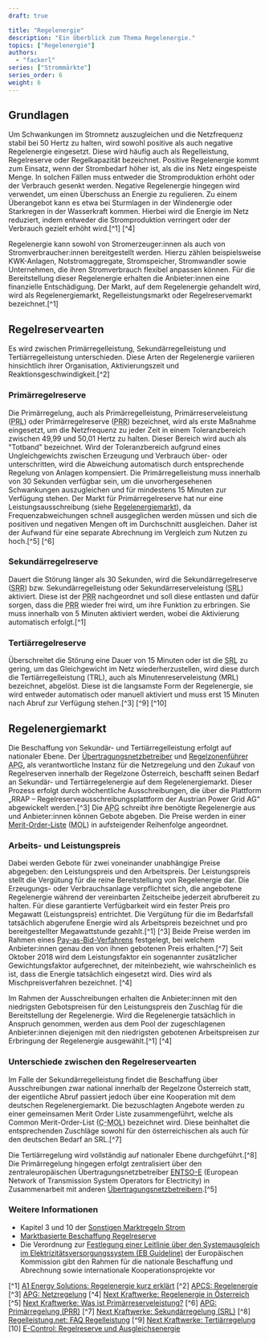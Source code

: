 ```yaml
---
draft: true

title: "Regelenergie"
description: "Ein Überblick zum Thema Regelenergie."
topics: ["Regelenergie"]
authors:
  - "fackerl"
series: ["Strommärkte"]
series_order: 6
weight: 6
---
```

<!-- Grafiken -->

## Grundlagen

Um Schwankungen im Stromnetz auszugleichen und die Netzfrequenz stabil bei 50 Hertz zu halten, wird sowohl positive als auch negative Regelenergie eingesetzt. Diese wird häufig auch als Regelleistung, Regelreserve oder Regelkapazität bezeichnet. Positive Regelenergie kommt zum Einsatz, wenn der Strombedarf höher ist, als die ins Netz eingespeiste Menge. In solchen Fällen muss entweder die Stromproduktion erhöht oder der Verbrauch gesenkt werden. Negative Regelenergie hingegen wird verwendet, um einen Überschuss an Energie zu regulieren. Zu einem Überangebot kann es etwa bei Sturmlagen in der Windenergie oder Starkregen in der Wasserkraft kommen. Hierbei wird die Energie im Netz reduziert, indem entweder die Stromproduktion verringert oder der Verbrauch gezielt erhöht wird.[^1] [^4]

Regelenergie kann sowohl von Stromerzeuger:innen als auch von Stromverbraucher:innen bereitgestellt werden. Hierzu zählen beispielsweise KWK-Anlagen, Notstromaggregate, Stromspeicher, Stromwandler sowie Unternehmen, die ihren Stromverbrauch flexibel anpassen können. Für die Bereitstellung dieser Regelenergie erhalten die Anbieter:innen eine finanzielle Entschädigung. Der Markt, auf dem Regelenergie gehandelt wird, wird als Regelenergiemarkt, Regelleistungsmarkt oder Regelreservemarkt bezeichnet.[^1]

## Regelreservearten

Es wird zwischen Primärregelleistung, Sekundärregelleistung und Tertiärregelleistung unterschieden. Diese Arten der Regelenergie variieren hinsichtlich ihrer Organisation, Aktivierungszeit und Reaktionsgeschwindigkeit.[^2]

### Primärregelreserve

Die Primärregelung, auch als Primärregelleistung, Primärreserveleistung (<abbr title="Primärreserveleistung">PRL</abbr>) oder Primärregelreserve (<abbr title="Primärregelreserve">PRR</abbr>) bezeichnet, wird als erste Maßnahme eingesetzt, um die Netzfrequenz zu jeder Zeit in einem Toleranzbereich zwischen 49,99 und 50,01 Hertz zu halten. Dieser Bereich wird auch als "Totband" bezeichnet. Wird der Toleranzbereich aufgrund eines Ungleichgewichts zwischen Erzeugung und Verbrauch über- oder unterschritten, wird die Abweichung automatisch durch entsprechende Regelung von Anlagen kompensiert. Die Primärregelleistung muss innerhalb von 30 Sekunden verfügbar sein, um die unvorhergesehenen Schwankungen auszugleichen und für mindestens 15 Minuten zur Verfügung stehen. Der Markt für Primärregelreserve hat nur eine Leistungsausschreibung (siehe [Regelenergiemarkt](#regelenergiemarkt)), da Frequenzabweichungen schnell ausgeglichen werden müssen und sich die positiven und negativen Mengen oft im Durchschnitt ausgleichen. Daher ist der Aufwand für eine separate Abrechnung im Vergleich zum Nutzen zu hoch.[^5] [^6] <!--evtl unten in Kapitel Unterschiede zwischen Regelenergiearten-->
<!-- 15 oder 30 Minuten?? -->
<!-- Details zum Markteintritt für jede Reserveart..? -->

### Sekundärregelreserve

Dauert die Störung länger als 30 Sekunden, wird die Sekundärregelreserve (<abbr title="Sekundärregelreserve">SRR</abbr>) bzw. Sekundärregelleistung oder Sekundärreserveleistung (<abbr title="Sekundärreserveleistung">SRL</abbr>) aktiviert. Diese ist der <abbr title="Primärregelreserve">PRR</abbr> nachgeordnet und soll diese entlasten und dafür sorgen, dass die <abbr title="Primärregelreserve">PRR</abbr> wieder frei wird, um ihre Funktion zu erbringen. Sie muss innerhalb von 5 Minuten aktiviert werden, wobei die Aktivierung automatisch erfolgt.[^1]

### Tertiärregelreserve

Überschreitet die Störung eine Dauer von 15 Minuten oder ist die <abbr title="Sekundärreserveleistung">SRL</abbr> zu gering, um das Gleichgewicht im Netz wiederherzustellen, wird diese durch die Tertiärregelleistung (TRL), auch als Minutenreserveleistung (MRL) bezeichnet, abgelöst. Diese ist die langsamste Form der Regelenergie, sie wird entweder automatisch oder manuell aktiviert und muss erst 15 Minuten nach Abruf zur Verfügung stehen.[^3] [^9] [^10]
<!-- Next Kraftwerke->Tertiärreserve schreibt sowohl 10 als auch 15 Minuten (Überschreitungsdauer der Störung)?? -->

## Regelenergiemarkt

Die Beschaffung von Sekundär- und Tertiärregelleistung erfolgt auf nationaler Ebene. Der [Übertragungsnetzbetreiber](./wissen/akteure/index.md) und [Regelzonenführer](./wissen/akteure/index.md) <abbr title="Austrian Power Grid">APG</abbr>, als verantwortliche Instanz für die Netzregelung und den Zukauf von Regelreserven innerhalb der Regelzone Österreich, beschafft seinen Bedarf an Sekundär- und Tertiärregelenergie auf dem Regelenergiemarkt. Dieser Prozess erfolgt durch wöchentliche Ausschreibungen, die über die Plattform „RRAP – Regelreserveausschreibungsplattform der Austrian Power Grid AG“ abgewickelt werden.[^3] Die <abbr title="Austrian Power Grid">APG</abbr> schreibt ihre benötigte Regelenergie aus und Anbieter:innen können Gebote abgeben. Die Preise werden in einer [Merit-Order-Liste](./wissen/merit-order/index.md) (<abbr title="Merit-Order-Liste">MOL</abbr>) in aufsteigender Reihenfolge angeordnet.

### Arbeits- und Leistungspreis

Dabei werden Gebote für zwei voneinander unabhängige Preise abgegeben: den Leistungspreis und den Arbeitspreis. Der Leistungspreis stellt die Vergütung für die reine Bereitstellung von Regelenergie dar. Die Erzeugungs- oder Verbrauchsanlage verpflichtet sich, die angebotene Regelenergie während der vereinbarten Zeitscheibe jederzeit abrufbereit zu halten. Für diese garantierte Verfügbarkeit wird ein fester Preis pro Megawatt (Leistungspreis) entrichtet. Die Vergütung für die im Bedarfsfall tatsächlich abgerufene Energie wird als Arbeitspreis bezeichnet und pro bereitgestellter Megawattstunde gezahlt.[^1] [^3] Beide Preise werden im Rahmen eines [Pay-as-Bid-Verfahrens](./wissen/pay-as-bid/index.md) festgelegt, bei welchem Anbieter:innen genau den von ihnen gebotenen Preis erhalten.[^7] Seit Oktober 2018 wird dem Leistungsfaktor ein sogenannter zusätzlicher Gewichtungsfaktor aufgerechnet, der miteinbezieht, wie wahrscheinlich es ist, dass die Energie tatsächlich eingesetzt wird. Dies wird als Mischpreisverfahren bezeichnet. [^4]
<!-- Mehr Details? Noch gültig? -->

Im Rahmen der Ausschreibungen erhalten die Anbieter:innen mit den niedrigsten Gebotspreisen für den Leistungspreis den Zuschlag für die Bereitstellung der Regelenergie. Wird die Regelenergie tatsächlich in Anspruch genommen, werden aus dem Pool der zugeschlagenen Anbieter:innen diejenigen mit den niedrigsten gebotenen Arbeitspreisen zur Erbringung der Regelenergie ausgewählt.[^1] [^4]

### Unterschiede zwischen den Regelreservearten

Im Falle der Sekundärregelleistung findet die Beschaffung über Ausschreibungen zwar national innerhalb der Regelzone Österreich statt, der eigentliche Abruf passiert jedoch über eine Kooperation mit dem deutschen Regelenergiemarkt. Die bezuschlagten Angebote werden zu einer gemeinsamen Merit Order Liste zusammengeführt, welche als Common Merit-Order-List (<abbr title="Common Merit-Order-List">C-MOL</abbr>) bezeichnet wird. Diese beinhaltet die entsprechenden Zuschläge sowohl für den österreichischen als auch für den deutschen Bedarf an SRL.[^7]
<!-- C-MOL nur für Sekundär, oder? (doublecheck), noch aktuell, dass TRL rein national ist? ... Unterschied C-MOL zu Imbalance Netting... -->

Die Tertiärregelung wird vollständig auf nationaler Ebene durchgeführt.[^8] Die Primärregelung hingegen erfolgt zentralisiert über den zentraleuropäischen Übertragungsnetzbetreiber [ENTSO-E](./wissen/akteure/index.md) (European Network of Transmission System Operators for Electricity) in Zusammenarbeit mit anderen [Übertragungsnetzbetreibern](./wissen/akteure/index.md).[^5]

<!-- evtl. Erlöse & geeignete Bereitsteller -->

### Weitere Informationen

- Kapitel 3 und 10 der [Sonstigen Marktregeln Strom](https://www.e-control.at/bereich-recht/soma-strom)
- [Marktbasierte Beschaffung Regelreserve](https://www.e-control.at/industrie/strom/strommarkt/marktbasierte-beschaffung-regelreserve)
- Die Verordnung zur [Festlegung einer Leitlinie über den Systemausgleich im Elektrizitätsversorgungssystem (EB Guideline)](https://www.e-control.at/marktteilnehmer/strom/network-codes-und-guidelines) der Europäischen Kommission gibt den Rahmen für die nationale Beschaffung und Abrechnung sowie internationale Kooperationsprojekte vor

<!-- evtl. andere Seiten vom Kompendium verlinken -->

[^1] [A1 Energy Solutions: Regelenergie kurz erklärt](https://www.a1energysolutions.at/regelenergie-pool/)
[^2] [APCS: Regelenergie](https://www.apcs.at/de/regelenergie)
[^3] [APG: Netzregelung](https://markt.apg.at/netz/netzregelung/)
[^4] [Next Kraftwerke: Regelenergie in Österreich](https://www.next-kraftwerke.at/wissen/regelenergie#vorhaltung-und-einsatz-der-regelleistung)
[^5] [Next Kraftwerke: Was ist Primärreserveleistung?](https://www.next-kraftwerke.at/wissen/primaerregelung-prl)
[^6] [APG: Primärregelung (PRR)](https://markt.apg.at/netz/netzregelung/primaerregelung/)
[^7] [Next Kraftwerke: Sekundärregelung (SRL)](https://www.next-kraftwerke.at/wissen/sekundaerregelung-srl)
[^8] [Regelleistung.net: FAQ Regelleistung](https://www.regelleistung.net/xspproxy/api/staticfiles/regelleistung/regelleistung_files/faqregelleistung.pdf)
[^9] [Next Kraftwerke: Tertiärregelung](https://www.next-kraftwerke.at/wissen/tertiaerregelung-trl)
[10] [E-Control: Regelreserve und Ausgleichsenergie](https://www.e-control.at/marktteilnehmer/strom/strommarkt/regelreserve-und-ausgleichsenergie)
